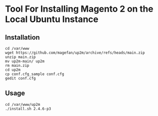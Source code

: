 # Tool For Installing Magento 2 on the Local Ubuntu Instance


## Installation 
```
cd /var/www
wget https://github.com/magefan/up2m/archive/refs/heads/main.zip
unzip main.zip
mv up2m-main/ up2m
rm main.zip
cd up2m
cp conf.cfg_sample conf.cfg
gedit conf.cfg
```
## Usage

```
cd /var/www/up2m
./install.sh 2.4.6-p3
```
